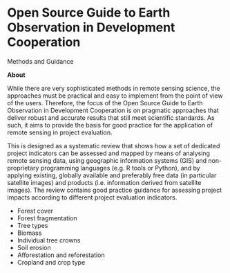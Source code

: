 # Open Source Guide to Earth Observation in Development Cooperation
Methods and Guidance

**About**

While there are very sophisticated methods in remote sensing science, the approaches must be practical and easy to implement from the point of view of the users. Therefore, the focus of the Open Source Guide to Earth Observation in Development Cooperation  is on pragmatic approaches that deliver robust and accurate results that still meet scientific standards. As such, it aims to provide the basis for good practice for the application of remote sensing in project evaluation.

This is designed as a systematic review that shows how a set of dedicated project indicators can be assessed and mapped by means of analysing remote sensing data, using geographic information systems (GIS) and non-proprietary programming languages (e.g. R tools or Python), and by applying existing, globally available and preferably free data (in particular satellite images) and products (i.e. information derived from satellite images). The review contains good practice guidance for assessing project impacts according to different project evaluation indicators.

- Forest cover
- Forest fragmentation
- Tree types
- Biomass
- Individual tree crowns
- Soil erosion
- Afforestation and reforestation
- Cropland and crop type
